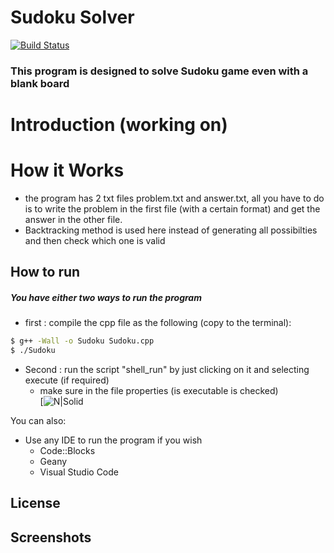 # Sudoku Solver

[![Build Status](https://travis-ci.org/joemccann/dillinger.svg?branch=master)](https://travis-ci.org/joemccann/dillinger)

### This program is designed to solve Sudoku game even with a blank board
# Introduction (working on)
# How it Works
* the program has 2 txt files problem.txt and answer.txt, all you have to do is to write the problem in the first file (with a certain format) and get the answer in the other file.
* Backtracking method is used here instead of generating all possibilties and then check which one is valid

How to run
-----------
##### You have either two ways to run the program
*  first : compile the cpp file as the following (copy to the terminal):
```sh 
$ g++ -Wall -o Sudoku Sudoku.cpp
$ ./Sudoku
```
* Second : run the script "shell_run" by just clicking on it and selecting execute (if required)
    - make sure in the file properties (is executable is checked)   
[![N|Solid](https://drive.google.com/file/d/1eJLoc3WDl3WRofuxIQP6OwAM9IlrXY6C/view?usp=sharing)

You can also:
  * Use any IDE to run the program if you wish
    - Code::Blocks
    - Geany
    - Visual Studio Code
 
  

License
----


Screenshots
----
